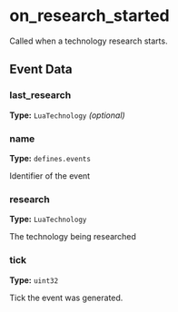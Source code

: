 # on_research_started

Called when a technology research starts.

## Event Data

### last_research

**Type:** `LuaTechnology` *(optional)*

### name

**Type:** `defines.events`

Identifier of the event

### research

**Type:** `LuaTechnology`

The technology being researched

### tick

**Type:** `uint32`

Tick the event was generated.

